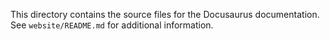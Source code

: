 This directory contains the source files for the Docusaurus documentation.
See `website/README.md` for additional information.
